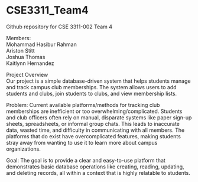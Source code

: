 # CSE3311_Team4

Github repository for  CSE 3311-002 Team 4

Members:  
Mohammad Hasibur Rahman  
Ariston Stitt  
Joshua Thomas  
Kaitlynn Hernandez  

Project Overview  
Our project is a simple database-driven system that helps students manage and track campus club memberships. The system allows users to add students and clubs, join students to clubs, and view membership lists.  

Problem: Current available platforms/methods for tracking club memberships are inefficient or too overwhelming/complicated. Students and club officers often rely on manual, disparate systems like paper sign-up sheets, spreadsheets, or informal group chats. This leads to inaccurate data, wasted time, and difficulty in communicating with all members. The platforms that do exist have overcomplicated features, making students stray away from wanting to use it to learn more about campus organizations.   

Goal: The goal is to provide a clear and easy-to-use platform that demonstrates basic database operations like creating, reading, updating, and deleting records, all within a context that is highly relatable to students.
